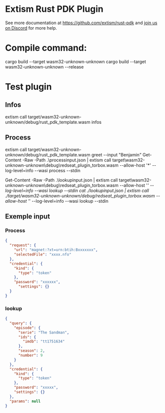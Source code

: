 # Extism Rust PDK Plugin

See more documentation at https://github.com/extism/rust-pdk and
[join us on Discord](https://extism.org/discord) for more help.


# Compile command:
cargo build --target wasm32-unknown-unknown
cargo build --target wasm32-unknown-unknown --release

# Test plugin
## Infos
extism call target/wasm32-unknown-unknown/debug/rust_pdk_template.wasm infos

## Process

extism call target/wasm32-unknown-unknown/debug/rust_pdk_template.wasm greet --input "Benjamin"
Get-Content -Raw -Path .\processinput.json | extism call target\wasm32-unknown-unknown\debug\redseat_plugin_torbox.wasm --allow-host '*' --log-level=info --wasi process --stdin

Get-Content -Raw -Path .\lookupinput.json | extism call target\wasm32-unknown-unknown\debug\redseat_plugin_torbox.wasm --allow-host '*' --log-level=info --wasi lookup --stdin
cat ./lookupinput.json | extism call ./target/wasm32-unknown-unknown/debug/redseat_plugin_torbox.wasm --allow-host '*' --log-level=info --wasi lookup --stdin
## Exemple input
### Process
```json
{
  "request": {
    "url": "magnet:?xt=urn:btih:Bxxxxxxx",
    "selectedFile": "xxxx.nfo"
  },
  "credential": {
    "kind": {
      "type": "token"
    },
    "password": "xxxxxx",
      "settings": {}
  }
}
```

### lookup
```json
{
  "query": {
    "episode": {
      "serie": "The Sandman",
      "ids": {
        "imdb": "tt1751634"
      },
      "season": 2,
      "number": 9
    }
  },
  "credential": {
    "kind": {
      "type": "token"
    },
    "password": "xxxxx",
    "settings": {}
  },
  "params": null
}
```